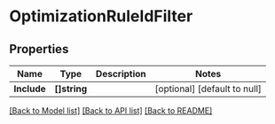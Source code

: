 # OptimizationRuleIdFilter

## Properties
Name | Type | Description | Notes
------------ | ------------- | ------------- | -------------
**Include** | **[]string** |  | [optional] [default to null]

[[Back to Model list]](../README.md#documentation-for-models) [[Back to API list]](../README.md#documentation-for-api-endpoints) [[Back to README]](../README.md)

